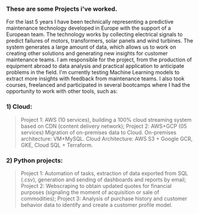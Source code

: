 ### These are some Projects i've worked.

For the last 5 years I have been technically representing a predictive maintenance technology developed in Europe with the support of a European team. The technology works by collecting electrical signals to predict failures of motors, transformers, solar panels and wind turbines. The system generates a large amount of data, which allows us to work on creating other solutions and generating new insights for customer maintenance teams. I am responsible for the project, from the production of equipment abroad to data analysis and practical application to anticipate problems in the field. I'm currently testing Machine Learning models to extract more insights with feedback from maintenance teams.
I also took courses, freelanced and participated in several bootcamps where I had the opportunity to work with other tools, such as:

### 1) Cloud:
> Project 1: AWS (10 services), building a 100% cloud streaming system based on CDN (content delivery network);
> Project 2: AWS+GCP (05 services) Migration of on-premises data to Cloud. On-premises architecture: VM+MySQL. Cloud Architecture: AWS S3 + Google GCR, GKE, Cloud SQL + Terraform.

### 2) Python projects:
> Project 1: Automation of tasks, extraction of data exported from SQL (.csv), generation and sending of dashboards and reports by email;
> Project 2: Webscraping to obtain updated quotes for financial purposes (signaling the moment of acquisition or sale of commodities);
> Project 3: Analysis of purchase history and customer behavior data to identify and create a customer profile model.
